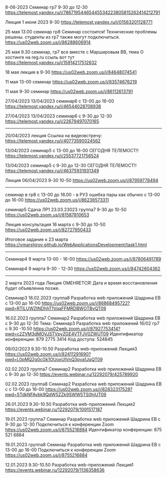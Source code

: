 8-06-2023 Семинар гр7 9-30 до 12-30
https://telemost.yandex.ru/j/78671954465445534223805815262414212791

Лекция 1 июня 2023 9-30
https://telemost.yandex.ru/j/01563201128771


25 мая 13.00 семинар гр8 Семинар состоится! Технические проблемы решены.
студенты из гр7 также могут подключиться.
https://us02web.zoom.us/j/86288606914



25 мая 9.30 семинар, гр7 все вместе с Маршировым ВВ, тема О хостинге на reg.ru
ссыль  вот тут
https://telemost.yandex.ru/j/15914217512632


18 мая лекция в 9-30 https://us02web.zoom.us/j/84648074541

11 мая 13-00  семинар https://us02web.zoom.us/j/83574676219

11 мая 9-30  семинар https://us02web.zoom.us/j/86112613791

27/04/2023 13/04/2023 семинар6 с 13-00 до 16-00 
https://telemost.yandex.ru/j/46544028708938

27/04/2023 13/04/2023 семинар6 с 9-30 до 12-30 
https://telemost.yandex.ru/j/22679497070165
______________________________________________________


20/04/2023 лекция Ссылка на видеовстречу: https://telemost.yandex.ru/j/40773590024562

13/04/2023 семинар5 с 13-00 до 16-00 СЕГОДНЯ ТЕЛЕМОСТ!!
https://telemost.yandex.ru/j/25537721756524

13/04/2023 семинар5 с 9-30 до 12-30 СЕГОДНЯ ТЕЛЕМОСТ!!
https://telemost.yandex.ru/j/46375931931349



Лекция 06/04/2023 9-30 10-50
https://us02web.zoom.us/j/87959778494

______________________________________________________

семинар в гр8 с 13-00 до 16.00 - в РУЗ ошибка пары как обычно с 13-00 до 16-00
https://us02web.zoom.us/j/86236573311


семинар5 Сдача ЛР1 23.03.23023 группа7 9-30 до 10-50
https://us02web.zoom.us/j/81587810653

Лекция консультация 16 марта c 9-30 до 10-50
https://us02web.zoom.us/j/82727950433



Итоговое задание к 23 марта
https://vmarshirov.github.io/WebApplicationsDevelopment/task1.html
______________________________________________________
Семинар4 9 марта 13-00 - 16-00
https://us02web.zoom.us/j/87806491789

Семинар4 9 марта 9-30 - 12-30
https://us02web.zoom.us/j/84742604362
_________________________________________________________
2 марта 2023 года Лекция ОМЕНЯЕТСЯ! 
Дата и время восстановления будет объявленна позже.


Семинар3 16.02.2023 группа8 Разработка web приложений Шадрина ЕВ с 13-00 до 16-00
https://us02web.zoom.us/j/86868495722?pwd=RTlLUWZtNDhhT1VqaFFMRDBWOTBvQT09


16.02.2023 группа7 Семинар2 Разработка web приложений Шадрина ЕВ с 9-30 до 12-30
Тема: Семинар3  Разработка web приложений 16/02 гр7 с 9.30 -10.50
https://us02web.zoom.us/j/87927753414?pwd=c2ZVM3dMOVJSTVpyZGE4VTFJV0ZWUT09
Идентификатор конференции: 879 2775 3414
Код доступа: 524845



09/02/2023 9.30-10.50 Разработка web-приложений Лекция3
https://us02web.zoom.us/j/82411291690?pwd=L0pMQ2g0cGk1OUoxUlVnQ3pya1JqQT09


02.02.2023 группа7 Семинар2 Разработка web приложений Шадрина ЕВ с 9-30 до 12-30
https://events.webinar.ru/12292079/425789920

02.02.2023 группа8 Семинар2 Разработка web приложений Шадрина ЕВ с с 13-00 до 16-00
https://us02web.zoom.us/j/82832317528?pwd=STdkNFAvbk9QdW5ZZk9SWW5TS0hjUT09



26.01.2023  9.30-10.50 Разработка web-приложений Лекция2
https://events.webinar.ru/12292079/1091517187

19.01.2023 группа7 Семинар Разработка web приложений Шадрина ЕВ с 9-30 до 12-30
Подключиться к конференции Zoom
https://us02web.zoom.us/j/8755216884
Идентификатор конференции: 875 521 6884

19.01.2023 группа8 Семинар Разработка web приложений Шадрина ЕВ с 13-00 до 16-00
Подключиться к конференции Zoom
https://us02web.zoom.us/j/8755216884


12.01.2023  9.30-10.50 Разработка web-приложений Лекция1 
https://events.webinar.ru/12292079/1136358636


